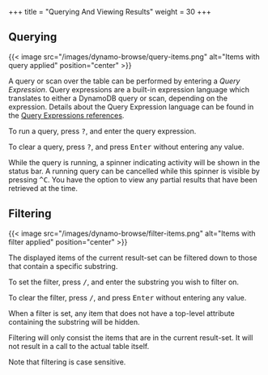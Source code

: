 +++
title = "Querying And Viewing Results"
weight = 30
+++

## Querying

{{< image src="/images/dynamo-browse/query-items.png" alt="Items with query applied" position="center" >}}

A query or scan over the table can be performed by entering a _Query Expression_.
Query expressions are a built-in expression language which translates to either a DynamoDB query
or scan, depending on the expression.  Details about the Query Expression language can be found in the
[Query Expressions references](/docs/reference/query-expressions/).

To run a query, press <kbd>?</kbd>, and enter the query expression.

To clear a query, press <kbd>?</kbd>, and press <kbd>Enter</kbd> without entering any value.

While the query is running, a spinner indicating activity will be shown in the status bar.  A running
query can be cancelled while this spinner is visible by pressing <kbd>^C</kbd>.  You have the option
to view any partial results that have been retrieved at the time.

## Filtering

{{< image src="/images/dynamo-browse/filter-items.png" alt="Items with filter applied" position="center" >}}

The displayed items of the current result-set can be filtered down to those that contain a specific substring.

To set the filter, press <kbd>/</kbd>, and enter the substring you wish to filter on.  

To clear the filter, press <kbd>/</kbd>, and press <kbd>Enter</kbd> without entering any value.

When a filter is set, any item that does not have a top-level attribute containing the substring will be hidden.

Filtering will only consist the items that are in the current result-set.  It will not result in a call to the actual
table itself.

Note that filtering is case sensitive.
